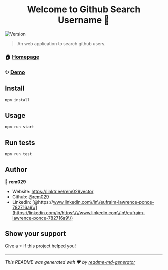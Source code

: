 <h1 align="center">Welcome to Github Search Username 👋</h1>
<p>
  <img alt="Version" src="https://img.shields.io/badge/version-0.1.0-blue.svg?cacheSeconds=2592000" />
</p>

> An web application to search github users.

### 🏠 [Homepage](http://gh-search.rem029.com/)

### ✨ [Demo](http://gh-search-client-reactjs.vercel.app/)

## Install

```sh
npm install
```

## Usage

```sh
npm run start
```

## Run tests

```sh
npm run test
```

## Author

👤 **rem029**

* Website: https://linktr.ee/rem029vector
* Github: [@rem029](https://github.com/rem029)
* LinkedIn: [@https:\/\/www.linkedin.com\/in\/eufraim-lawrence-ponce-782716a9\/](https://linkedin.com/in/https:\/\/www.linkedin.com\/in\/eufraim-lawrence-ponce-782716a9\/)

## Show your support

Give a ⭐️ if this project helped you!

***
_This README was generated with ❤️ by [readme-md-generator](https://github.com/kefranabg/readme-md-generator)_
